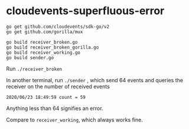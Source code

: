 # cloudevents-superfluous-error

```
go get github.com/cloudevents/sdk-go/v2
go get github.com/gorilla/mux
```

```
go build receiver_broken.go
go build receiver_broken_gorilla.go
go build receiver_working.go
go build sender.go
```

Run `./receiver_broken`

In another terminal, run  `./sender` , which send 64 events and queries the receiver on the number of received events

```
2020/06/23 18:49:59 count = 59

```

Anything less than 64 signifies an error.

Compare to `receiver_working`, which always works fine.

